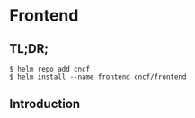 Frontend
=======


TL;DR;
------

```console
$ helm repo add cncf 
$ helm install --name frontend cncf/frontend
```

Introduction
------------
